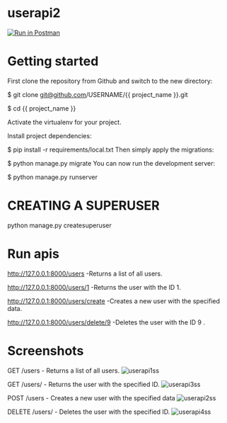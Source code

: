 # userapi2
[![Run in Postman](https://run.pstmn.io/button.svg)](https://app.getpostman.com/run-collection/27790272-a89f93da-dcdb-45b6-80f5-199bf0541c93?action=collection%2Ffork&source=rip_markdown&collection-url=entityId%3D27790272-a89f93da-dcdb-45b6-80f5-199bf0541c93%26entityType%3Dcollection%26workspaceId%3D7383bdf0-a237-44e3-af2d-d8f4e3ff45bc)
# Getting started
First clone the repository from Github and switch to the new directory:

$ git clone git@github.com/USERNAME/{{ project_name }}.git

$ cd {{ project_name }}

Activate the virtualenv for your project.

Install project dependencies:

$ pip install -r requirements/local.txt
Then simply apply the migrations:

$ python manage.py migrate
You can now run the development server:

$ python manage.py runserver

# CREATING A SUPERUSER

python manage.py createsuperuser

# Run apis

http://127.0.0.1:8000/users   -Returns a list of all users.

http://127.0.0.1:8000/users/1  -Returns the user with the  ID 1.

http://127.0.0.1:8000/users/create -Creates a new user with the specified data.

http://127.0.0.1:8000/users/delete/9  -Deletes the user with the  ID 9 .

# Screenshots

GET /users - Returns a list of all users.
![userapi1ss](https://github.com/jagritbhatia/userapi2/assets/90523447/9bf9b079-4210-4374-b955-039fcfaecad2)

GET /users/<id> - Returns the user with the specified ID.
![userapi3ss](https://github.com/jagritbhatia/userapi2/assets/90523447/217ee0e5-504c-4765-bacd-8245ecf2710e)


POST /users - Creates a new user with the specified data
![userapi2ss](https://github.com/jagritbhatia/userapi2/assets/90523447/c74b2a09-1c7c-4323-a1e7-ca77fc3d8751)


DELETE /users/<id> - Deletes the user with the specified ID.
![userapi4ss](https://github.com/jagritbhatia/userapi2/assets/90523447/07f1876d-66a9-411e-a2f9-ddb83c042947)



